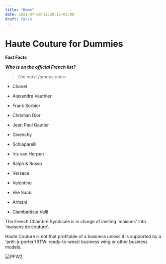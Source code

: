```yaml
---
title: "Home"
date: 2021-07-06T11:20:11+01:00
draft: false
---
```


# Haute Couture for Dummies

__Fast Facts__

_**Who is on the official French list?**_
> _The most famous ones:_

- Chanel

- Alexandre Vauthier

- Frank Sorbier

- Christian Dior

- Jean Paul Gautier

- Givenchy

- Schiaparelli

- Iris van Herpen

- Ralph & Russo

- Versace

- Valentino

- Elie Saab

- Armani

- Giambattista Valli


The French Chambre Syndicale is in charge of inviting 'maisons' into 'maisons de couture'.

Haute Couture is not that profitable of a business unless it is supported by a 'prêt-à-porter'(RTW: ready-to-wear) business wing or other business models.

![PFW2](PFW2)